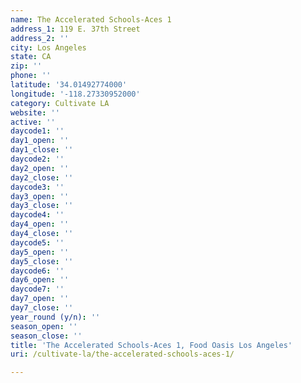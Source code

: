 ```yaml
---
name: The Accelerated Schools-Aces 1
address_1: 119 E. 37th Street
address_2: ''
city: Los Angeles
state: CA
zip: ''
phone: ''
latitude: '34.01492774000'
longitude: '-118.27330952000'
category: Cultivate LA
website: ''
active: ''
daycode1: ''
day1_open: ''
day1_close: ''
daycode2: ''
day2_open: ''
day2_close: ''
daycode3: ''
day3_open: ''
day3_close: ''
daycode4: ''
day4_open: ''
day4_close: ''
daycode5: ''
day5_open: ''
day5_close: ''
daycode6: ''
day6_open: ''
daycode7: ''
day7_open: ''
day7_close: ''
year_round (y/n): ''
season_open: ''
season_close: ''
title: 'The Accelerated Schools-Aces 1, Food Oasis Los Angeles'
uri: /cultivate-la/the-accelerated-schools-aces-1/

---
```

